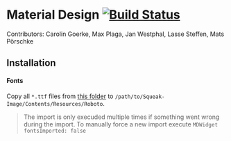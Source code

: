 # Material Design [![Build Status](https://travis-ci.org/hpi-swa-teaching/SWT18-Project-13.svg?branch=master)](https://travis-ci.org/hpi-swa-teaching/SWT18-Project-13)

Contributors: Carolin Goerke, Max Plaga, Jan Westphal, Lasse Steffen, Mats Pörschke


## Installation

#### Fonts
Copy all `*.ttf` files from [this folder](https://github.com/hpi-swa-teaching/SWT18-Project-13/tree/master/build-support/fonts) to `/path/to/Squeak-Image/Contents/Resources/Roboto`.
> The import is only execuded multiple times if something went wrong during the import.
> To manually force a new import execute `MDWidget fontsImported: false`

